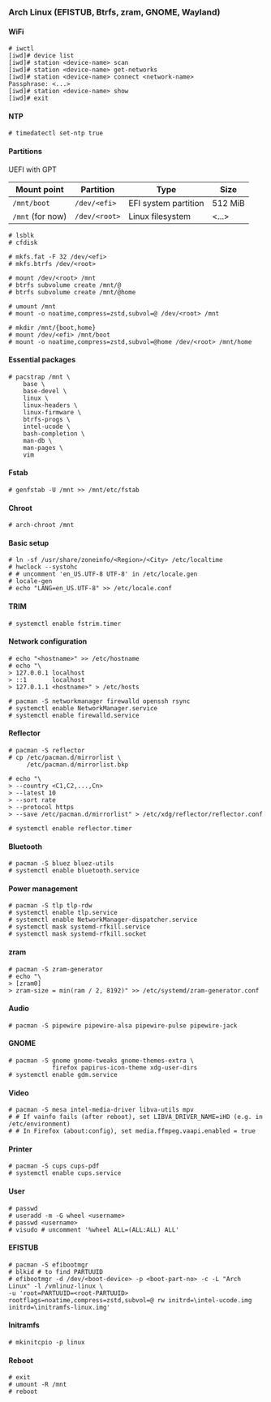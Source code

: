 ### Arch Linux (EFISTUB, Btrfs, zram, GNOME, Wayland)

#### WiFi

```
# iwctl
[iwd]# device list
[iwd]# station <device-name> scan
[iwd]# station <device-name> get-networks
[iwd]# station <device-name> connect <network-name>
Passphrase: <...>
[iwd]# station <device-name> show
[iwd]# exit
```

#### NTP

```
# timedatectl set-ntp true
```

#### Partitions

UEFI with GPT

| Mount point      | Partition     | Type                 | Size    |
|------------------|---------------|----------------------|---------|
| `/mnt/boot`      | `/dev/<efi>`  | EFI system partition | 512 MiB |
| `/mnt` (for now) | `/dev/<root>` | Linux filesystem     | <...>   |

```
# lsblk
# cfdisk
```

```
# mkfs.fat -F 32 /dev/<efi>
# mkfs.btrfs /dev/<root>
```

```
# mount /dev/<root> /mnt
# btrfs subvolume create /mnt/@
# btrfs subvolume create /mnt/@home
```

```
# umount /mnt
# mount -o noatime,compress=zstd,subvol=@ /dev/<root> /mnt
```

```
# mkdir /mnt/{boot,home}
# mount /dev/<efi> /mnt/boot
# mount -o noatime,compress=zstd,subvol=@home /dev/<root> /mnt/home
```

#### Essential packages

```
# pacstrap /mnt \
    base \
    base-devel \
    linux \
    linux-headers \
    linux-firmware \
    btrfs-progs \
    intel-ucode \
    bash-completion \
    man-db \
    man-pages \
    vim
```

#### Fstab

```
# genfstab -U /mnt >> /mnt/etc/fstab
```

#### Chroot

```
# arch-chroot /mnt
```

#### Basic setup

```
# ln -sf /usr/share/zoneinfo/<Region>/<City> /etc/localtime
# hwclock --systohc
# # uncomment 'en_US.UTF-8 UTF-8' in /etc/locale.gen
# locale-gen
# echo "LANG=en_US.UTF-8" >> /etc/locale.conf
```

#### TRIM

```
# systemctl enable fstrim.timer
```

#### Network configuration

```
# echo "<hostname>" >> /etc/hostname
# echo "\
> 127.0.0.1 localhost
> ::1       localhost
> 127.0.1.1 <hostname>" > /etc/hosts
```

```
# pacman -S networkmanager firewalld openssh rsync
# systemctl enable NetworkManager.service
# systemctl enable firewalld.service
```

#### Reflector

```
# pacman -S reflector
# cp /etc/pacman.d/mirrorlist \
     /etc/pacman.d/mirrorlist.bkp
```

```
# echo "\
> --country <C1,C2,...,Cn>
> --latest 10
> --sort rate
> --protocol https
> --save /etc/pacman.d/mirrorlist" > /etc/xdg/reflector/reflector.conf
```

```
# systemctl enable reflector.timer
```

#### Bluetooth

```
# pacman -S bluez bluez-utils
# systemctl enable bluetooth.service
```

#### Power management

```
# pacman -S tlp tlp-rdw
# systemctl enable tlp.service
# systemctl enable NetworkManager-dispatcher.service
# systemctl mask systemd-rfkill.service
# systemctl mask systemd-rfkill.socket
```

#### zram

```
# pacman -S zram-generator
# echo "\
> [zram0]
> zram-size = min(ram / 2, 8192)" >> /etc/systemd/zram-generator.conf
```

#### Audio

```
# pacman -S pipewire pipewire-alsa pipewire-pulse pipewire-jack
```

#### GNOME

```
# pacman -S gnome gnome-tweaks gnome-themes-extra \
            firefox papirus-icon-theme xdg-user-dirs
# systemctl enable gdm.service
```

#### Video

```
# pacman -S mesa intel-media-driver libva-utils mpv
# # If vainfo fails (after reboot), set LIBVA_DRIVER_NAME=iHD (e.g. in /etc/environment)
# # In Firefox (about:config), set media.ffmpeg.vaapi.enabled = true
```

#### Printer

```
# pacman -S cups cups-pdf
# systemctl enable cups.service
```

#### User

```
# passwd
# useradd -m -G wheel <username>
# passwd <username>
# visudo # uncomment '%wheel ALL=(ALL:ALL) ALL'
```

#### EFISTUB

```
# pacman -S efibootmgr
# blkid # to find PARTUUID
# efibootmgr -d /dev/<boot-device> -p <boot-part-no> -c -L "Arch Linux" -l /vmlinuz-linux \
-u 'root=PARTUUID=<root-PARTUUID> rootflags=noatime,compress=zstd,subvol=@ rw initrd=\intel-ucode.img initrd=\initramfs-linux.img'
```

#### Initramfs

```
# mkinitcpio -p linux
```

#### Reboot

```
# exit
# umount -R /mnt
# reboot
```


